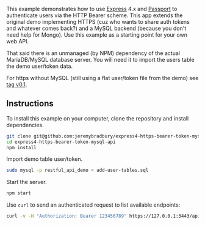 This example demonstrates how to use [Express](http://expressjs.com/) 4.x and
[Passport](http://passportjs.org/) to authenticate users via the HTTP Bearer
scheme. This app extends the original demo implementing HTTPS (cuz who wants to share auth tokens and whatever comes back?) and a MySQL backend (because you don't need help for Mongo). Use this example as a starting point for your own web API.

That said there is an unmanaged (by NPM) dependency of the actual MariaDB/MySQL database server. You will need it to import the users table the demo user/token data.

For https without MySQL (still using a flat user/token file from the demo) see [tag v0.1](../../tree/v0.1).

## Instructions

To install this example on your computer, clone the repository and install
dependencies.

```bash
git clone git@github.com:jeremybradbury/express4-https-bearer-token-mysql-api.git
cd express4-https-bearer-token-mysql-api
npm install
```

Import demo table user/token.
```bash
sudo mysql -p restful_api_demo < add-user-tables.sql
```

Start the server.

```bash
npm start
```

Use `curl` to send an authenticated request to list available endpoints:

```bash
curl -v -H "Authorization: Bearer 123456789" https://127.0.0.1:3443/api
```
